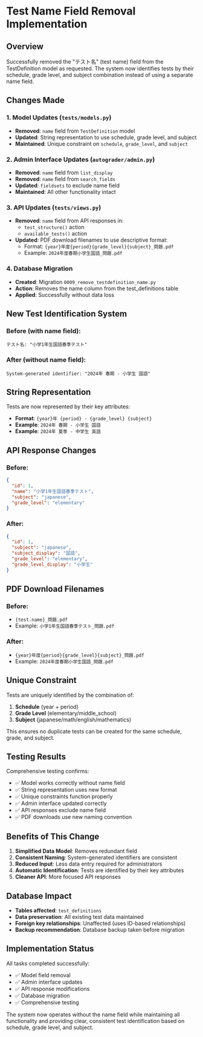 # Test Name Field Removal Implementation

## Overview
Successfully removed the "テスト名" (test name) field from the TestDefinition model as requested. The system now identifies tests by their schedule, grade level, and subject combination instead of using a separate name field.

## Changes Made

### 1. Model Updates (`tests/models.py`)
- **Removed**: `name` field from `TestDefinition` model
- **Updated**: String representation to use schedule, grade level, and subject
- **Maintained**: Unique constraint on `schedule`, `grade_level`, and `subject`

### 2. Admin Interface Updates (`autograder/admin.py`)
- **Removed**: `name` field from `list_display`
- **Removed**: `name` field from `search_fields`
- **Updated**: `fieldsets` to exclude name field
- **Maintained**: All other functionality intact

### 3. API Updates (`tests/views.py`)
- **Removed**: `name` field from API responses in:
  - `test_structure()` action
  - `available_tests()` action
- **Updated**: PDF download filenames to use descriptive format:
  - Format: `{year}年度{period}{grade_level}{subject}_問題.pdf`
  - Example: `2024年度春期小学生国語_問題.pdf`

### 4. Database Migration
- **Created**: Migration `0009_remove_testdefinition_name.py`
- **Action**: Removes the name column from the test_definitions table
- **Applied**: Successfully without data loss

## New Test Identification System

### Before (with name field):
```
テスト名: "小学1年生国語春季テスト"
```

### After (without name field):
```
System-generated identifier: "2024年 春期 - 小学生 国語"
```

## String Representation
Tests are now represented by their key attributes:
- **Format**: `{year}年 {period} - {grade_level} {subject}`
- **Example**: `2024年 春期 - 小学生 国語`
- **Example**: `2024年 夏季 - 中学生 英語`

## API Response Changes

### Before:
```json
{
  "id": 1,
  "name": "小学1年生国語春季テスト",
  "subject": "japanese",
  "grade_level": "elementary"
}
```

### After:
```json
{
  "id": 1,
  "subject": "japanese",
  "subject_display": "国語", 
  "grade_level": "elementary",
  "grade_level_display": "小学生"
}
```

## PDF Download Filenames

### Before:
- `{test.name}_問題.pdf`
- Example: `小学1年生国語春季テスト_問題.pdf`

### After:
- `{year}年度{period}{grade_level}{subject}_問題.pdf`
- Example: `2024年度春期小学生国語_問題.pdf`

## Unique Constraint
Tests are uniquely identified by the combination of:
1. **Schedule** (year + period)
2. **Grade Level** (elementary/middle_school)
3. **Subject** (japanese/math/english/mathematics)

This ensures no duplicate tests can be created for the same schedule, grade, and subject.

## Testing Results
Comprehensive testing confirms:
- ✅ Model works correctly without name field
- ✅ String representation uses new format
- ✅ Unique constraints function properly
- ✅ Admin interface updated correctly
- ✅ API responses exclude name field
- ✅ PDF downloads use new naming convention

## Benefits of This Change
1. **Simplified Data Model**: Removes redundant field
2. **Consistent Naming**: System-generated identifiers are consistent
3. **Reduced Input**: Less data entry required for administrators
4. **Automatic Identification**: Tests are identified by their key attributes
5. **Cleaner API**: More focused API responses

## Database Impact
- **Tables affected**: `test_definitions`
- **Data preservation**: All existing test data maintained
- **Foreign key relationships**: Unaffected (uses ID-based relationships)
- **Backup recommendation**: Database backup taken before migration

## Implementation Status
All tasks completed successfully:
- ✅ Model field removal
- ✅ Admin interface updates
- ✅ API response modifications
- ✅ Database migration
- ✅ Comprehensive testing

The system now operates without the name field while maintaining all functionality and providing clear, consistent test identification based on schedule, grade level, and subject.